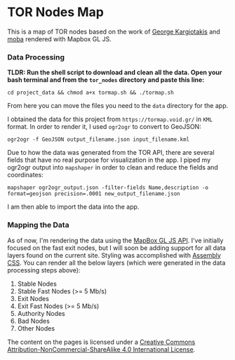 # TOR Nodes Map

This is a map of TOR nodes based on the work of [George Kargiotakis](https://github.com/kargig) and [moba](https://github.com/moba) rendered with Mapbox GL JS.

### Data Processing

**TLDR: Run the shell script to download and clean all the data. Open your bash terminal and from the `tor_nodes` directory and paste this line:**

```
cd project_data && chmod a+x tormap.sh && ./tormap.sh
```

From here you can move the files you need to the `data` directory for the app.

I obtained the data for this project from `https://tormap.void.gr/` in `KML` format. In order to render it, I used `ogr2ogr` to convert to GeoJSON:

```
ogr2ogr -f GeoJSON output_filename.json input_filename.kml
```

Due to how the data was generated from the TOR API, there are several fields that have no real purpose for visualization in the app. I piped my ogr2ogr output into `mapshaper` in order to clean and reduce the fields and coordinates:

```
mapshaper ogr2ogr_output.json -filter-fields Name,description -o format=geojson precision=.0001 new_output_filename.json
```

I am then able to import the data into the app.

### Mapping the Data

As of now, I'm rendering the data using the [MapBox GL JS API](https://www.mapbox.com/mapbox-gl-js/api/). I've initially focused on the fast exit nodes, but I will soon be adding support for all data layers found on the current site. Styling was accomplished with [Assembly CSS](https://www.mapbox.com/assembly/). You can render all the below layers (which were generated in the data processing steps above):

1. Stable Nodes
2. Stable Fast Nodes (>= 5 Mb/s)
3. Exit Nodes
4. Exit Fast Nodes (>= 5 Mb/s)
5. Authority Nodes
6. Bad Nodes
7. Other Nodes

The content on the pages is licensed under a [Creative Commons Attribution-NonCommercial-ShareAlike 4.0 International License](http://creativecommons.org/licenses/by-nc-sa/4.0/).
